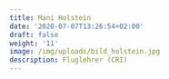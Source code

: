 ```yaml
---
title: Mani Holstein
date: '2020-07-07T13:26:54+02:00'
draft: false
weight: '11'
image: /img/uploads/bild_holstein.jpg
description: Fluglehrer (CRI)
---
```


